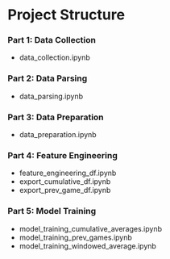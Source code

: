 # Project Structure

### Part 1: Data Collection

- data_collection.ipynb

### Part 2: Data Parsing

- data_parsing.ipynb

### Part 3: Data Preparation

- data_preparation.ipynb

### Part 4: Feature Engineering

- feature_engineering_df.ipynb
- export_cumulative_df.ipynb
- export_prev_game_df.ipynb

### Part 5: Model Training

- model_training_cumulative_averages.ipynb
- model_training_prev_games.ipynb
- model_training_windowed_average.ipynb
